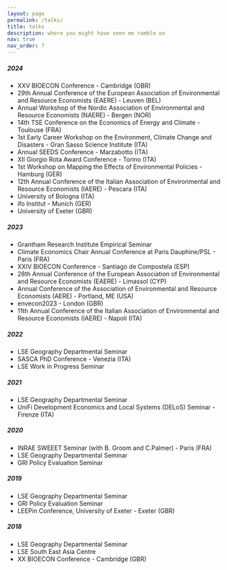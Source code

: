 ```yaml
---
layout: page
permalink: /talks/
title: talks
description: where you might have seen me ramble on  
nav: true
nav_order: 7
---
```


##### **2024** 

* XXV BIOECON Conference - Cambridge (GBR)
* 29th Annual Conference of the European Association of Environmental and Resource Economists (EAERE) - Leuven (BEL)
* Annual Workshop of the Nordic Association of Environmental and Resource Economists (NAERE) - Bergen (NOR)
* 14th TSE Conference on the Economics of Energy and Climate - Toulouse (FRA)
* 1st Early Career Workshop on the Environment, Climate Change and Disasters - Gran Sasso Science Institute (ITA)
* Annual SEEDS Conference - Marzabotto (ITA)
* XII Giorgio Rota Award Conference - Torino (ITA)
* 1st Workshop on Mapping the Effects of Environmental Policies - Hamburg (GER)
* 12th Annual Conference of the Italian Association of Environmental and Resource Economists (IAERE) - Pescara (ITA)
* University of Bologna (ITA)
* ifo Institut - Munich (GER)
* University of Exeter (GBR)

##### **2023**

* Grantham Research Institute Empirical Seminar
* Climate Economics Chair Annual Conference at Paris Dauphine/PSL - Paris (FRA)
* XXIV BIOECON Conference - Santiago de Compostela (ESP)
* 28th Annual Conference of the European Association of Environmental and Resource Economists (EAERE) - Limassol (CYP)
* Annual Conference of the Association of Environmental and Resource Economists (AERE) - Portland, ME (USA)
* envecon2023 - London (GBR)
* 11th Annual Conference of the Italian Association of Environmental and Resource Economists (IAERE) - Napoli (ITA)

##### **2022** 

* LSE Geography Departmental Seminar 
* SASCA PhD Conference - Venezia (ITA)
* LSE Work in Progress Seminar

##### **2021**

* LSE Geography Departmental Seminar 
* UniFi Development Economics and Local Systems (DELoS) Seminar - Firenze (ITA)

##### **2020**

* INRAE SWEEET Seminar (with B. Groom and C.Palmer) - Paris (FRA)
* LSE Geography Departmental Seminar 
* GRI Policy Evaluation Seminar

##### **2019** 

* LSE Geography Departmental Seminar 
* GRI Policy Evaluation Seminar
* LEEPin Conference, University of Exeter - Exeter (GBR)

##### **2018**

* LSE Geography Departmental Seminar 
* LSE South East Asia Centre 
* XX BIOECON Conference - Cambridge (GBR)

